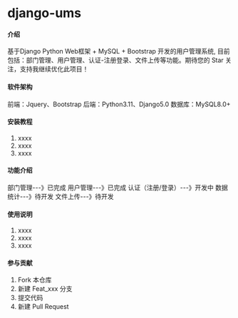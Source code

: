 # django-ums

#### 介绍
基于Django Python Web框架 + MySQL + Bootstrap 开发的用户管理系统, 目前包括：部门管理、用户管理、认证-注册登录、文件上传等功能。期待您的 Star 关注，支持我继续优化此项目！

#### 软件架构
前端：Jquery、Bootstrap
后端：Python3.11、Django5.0
数据库：MySQL8.0+


#### 安装教程

1.  xxxx
2.  xxxx
3.  xxxx

#### 功能介绍
部门管理---》已完成
用户管理---》已完成
认证（注册/登录）---》开发中
数据统计---》待开发
文件上传---》待开发
#### 使用说明

1.  xxxx
2.  xxxx
3.  xxxx

#### 参与贡献

1.  Fork 本仓库
2.  新建 Feat_xxx 分支
3.  提交代码
4.  新建 Pull Request



